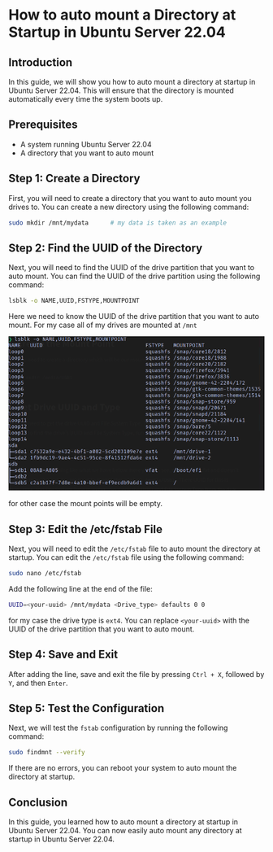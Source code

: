 # How to auto mount a Directory at Startup in Ubuntu Server 22.04

## Introduction

In this guide, we will show you how to auto mount a directory at startup in Ubuntu Server 22.04. This will ensure that the directory is mounted automatically every time the system boots up.

## Prerequisites

- A system running Ubuntu Server 22.04
- A directory that you want to auto mount

## Step 1: Create a Directory

First, you will need to create a directory that you want to auto mount you drives to. You can create a new directory using the following command:

```bash
sudo mkdir /mnt/mydata      # my data is taken as an example
```

## Step 2: Find the UUID of the Directory

Next, you will need to find the UUID of the drive partition that you want to auto mount. You can find the UUID of the drive partition using the following command:

```bash
lsblk -o NAME,UUID,FSTYPE,MOUNTPOINT
```

Here we need to know the UUID of the drive partition that you want to auto mount. For my case all of my drives are mounted at `/mnt` 

[![lsblk](../images/lsblk-output.png)](../images/lsblk-output.png)

for other case the mount points will be empty.

## Step 3: Edit the /etc/fstab File

Next, you will need to edit the `/etc/fstab` file to auto mount the directory at startup. You can edit the `/etc/fstab` file using the following command:

```bash
sudo nano /etc/fstab
```

Add the following line at the end of the file:

```bash
UUID=<your-uuid> /mnt/mydata <Drive_type> defaults 0 0
```
for my case the drive type is `ext4`. You can replace `<your-uuid>` with the UUID of the drive partition that you want to auto mount.

## Step 4: Save and Exit

After adding the line, save and exit the file by pressing `Ctrl + X`, followed by `Y`, and then `Enter`.

## Step 5: Test the Configuration

Next, we will test the `fstab` configuration by running the following command:

```bash
sudo findmnt --verify
```

If there are no errors, you can reboot your system to auto mount the directory at startup.

## Conclusion

In this guide, you learned how to auto mount a directory at startup in Ubuntu Server 22.04. You can now easily auto mount any directory at startup in Ubuntu Server 22.04.







